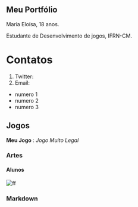 ## Meu Portfólio

Maria Eloísa, 18 anos.

Estudante de Desenvolvimento de jogos, IFRN-CM.

# Contatos

1. Twitter:
2. Email:

- numero 1 
- numero 2
- numero 3

## Jogos

**Meu Jogo** : _Jogo Muito Legal_

### Artes

#### Alunos

![ff](https://www.google.com/search?rlz=1C1GCEU_pt-BRBR822BR822&biw=1920&bih=969&tbm=isch&sa=1&ei=CScZXI3xA8KmwASVsKnoAw&q=cachorro+husky+siberiano&oq=cachorro+h&gs_l=img.1.0.35i39j0l9.1644.3373..4134...0.0..0.146.289.0j2......1....1..gws-wiz-img.......0i67.Snql-csG66U#imgrc=8wFj4MkS9PqsCM:)

### Markdown


